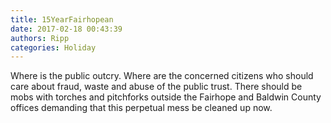 ```yaml
---
title: 15YearFairhopean
date: 2017-02-18 00:43:39
authors: Ripp
categories: Holiday
---
```


 Where is the public outcry. Where are the concerned citizens who should care about fraud, waste and abuse of the public trust. There should be mobs with torches and pitchforks outside the Fairhope and Baldwin County offices demanding that this perpetual mess be cleaned up now.